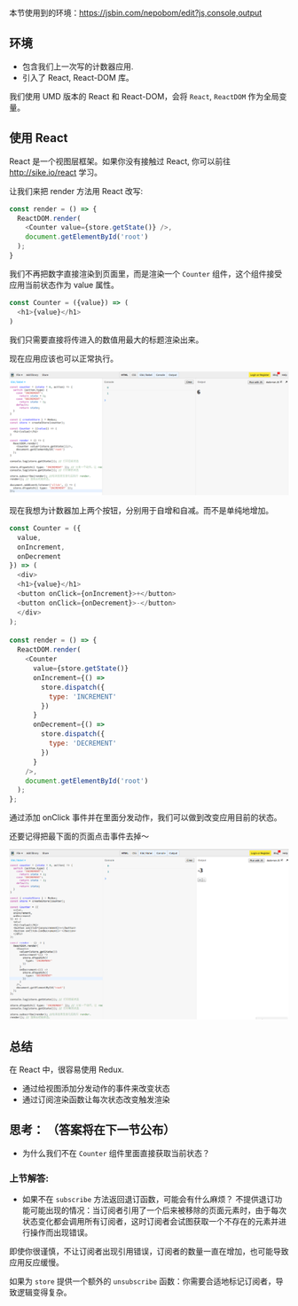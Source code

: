 <div class="dplayer-container">
  <div
    id="dplayer"
    class="dplayer"
    style="margin-bottom: 20px;"
    data-id="[08] React 的计数器示例"
    data-video="http://o71w1wc99.bkt.clouddn.com/08.mp4"
    data-subtitle="http://o71w1wc99.bkt.clouddn.com/08.vtt?v0.0.1"
    data-cover="http://o71w1wc99.bkt.clouddn.com/08.jpg?v0.0.1"
  ></div>
</div>

<style>{% include "./css/dplayer.css" %}</style>
<script defer src="./js/DPlayer.min.js"></script>
<script defer src="./js/dplayer.js"></script>

本节使用到的环境：https://jsbin.com/nepobom/edit?js,console,output

## 环境

- 包含我们上一次写的计数器应用.
- 引入了 React, React-DOM 库。

我们使用 UMD 版本的 React 和 React-DOM，会将 `React`, `ReactDOM` 作为全局变量。

## 使用 React

React 是一个视图层框架。如果你没有接触过 React, 你可以前往 http://sike.io/react 学习。

让我们来把 render 方法用 React 改写:

```js
const render = () => {
  ReactDOM.render(
    <Counter value={store.getState()} />,
    document.getElementById('root')
  );
}
```
我们不再把数字直接渲染到页面里，而是渲染一个 `Counter` 组件，这个组件接受应用当前状态作为 value 属性。

```js
const Counter = ({value}) => (
  <h1>{value}</h1>
)
```
我们只需要直接将传进入的数值用最大的标题渲染出来。

现在应用应该也可以正常执行。

![counter demo screenshot 1][Lesson-8_Counter-screenshot-1]

现在我想为计数器加上两个按钮，分别用于自增和自减。而不是单纯地增加。

```js
const Counter = ({
  value,
  onIncrement,
  onDecrement
}) => (
  <div>
  <h1>{value}</h1>
  <button onClick={onIncrement}>+</button>
  <button onClick={onDecrement}>-</button>
  </div>
);

const render = () => {
  ReactDOM.render(
    <Counter
      value={store.getState()}
      onIncrement={() =>
        store.dispatch({
          type: 'INCREMENT'           
        })            
      }
      onDecrement={() =>
        store.dispatch({
          type: 'DECREMENT'
        })            
      }
    />,
    document.getElementById('root')
  );
};
```

通过添加 onClick 事件并在里面分发动作，我们可以做到改变应用目前的状态。

还要记得把最下面的页面点击事件去掉～

![counter demo screenshot 2][Lesson-8_Counter-screenshot-2]

## 总结

在 React 中，很容易使用 Redux. 
- 通过给视图添加分发动作的事件来改变状态
- 通过订阅渲染函数让每次状态改变触发渲染

## 思考： （答案将在下一节公布）

- 为什么我们不在 `Counter` 组件里面直接获取当前状态？

### 上节解答:

- 如果不在 `subscribe` 方法返回退订函数，可能会有什么麻烦？
不提供退订功能可能出现的情况：当订阅者引用了一个后来被移除的页面元素时，由于每次状态变化都会调用所有订阅者，这时订阅者会试图获取一个不存在的元素并进行操作而出现错误。

即使你很谨慎，不让订阅者出现引用错误，订阅者的数量一直在增加，也可能导致应用反应缓慢。

如果为 `store` 提供一个额外的 `unsubscribe` 函数：你需要合适地标记订阅者，导致逻辑变得复杂。

[Lesson-8_Counter-screenshot-1]: ./screenshots/Lesson-8_Counter-screenshot-1.png
[Lesson-8_Counter-screenshot-2]: ./screenshots/Lesson-8_Counter-screenshot-2.png
